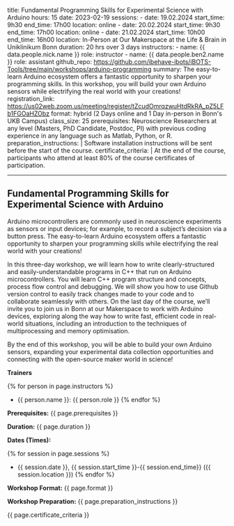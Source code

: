 title: Fundamental Programming Skills for Experimental Science with Arduino
hours: 15
date: 2023-02-19
sessions:
    - date: 19.02.2024
      start_time: 9h30
      end_time: 17h00 
      location: online
    - date: 20.02.2024
      start_time: 9h30
      end_time: 17h00
      location: online
    - date: 21.02.2024
      start_time: 10h00
      end_time: 16h00 
      location: In-Person at Our Makerspace at the Life & Brain in Uniklinikum Bonn
duration: 20 hrs over 3 days
instructors:
    - name: {{ data.people.nick.name }}
      role: instructor
    - name: {{ data.people.ben2.name }}
      role: assistant
github_repo: https://github.com/ibehave-ibots/iBOTS-Tools/tree/main/workshops/arduino-programming
summary: The easy-to-learn Arduino ecosystem offers a fantastic opportunity to sharpen your programming skills. In this workshop, you will build your own Arduino sensors while electrifying the real world with your creations! 
registration_link: https://us02web.zoom.us/meeting/register/tZcudOmrqzwuHtdRkRA_pZ5LFb1FGOaHZObz
format: hybrid (2 Days online and 1 Day in-person in Bonn's UKB Campus)
class_size: 25
prerequisites: Neuroscience Researchers at any level (Masters, PhD Candidate, Postdoc, PI) with previous coding experience in any language such as Matlab, Python, or R.
preparation_instructions: |
    Software installation instructions will be sent before the start of the course.
certificate_criteria: | 
    At the end of the course, participants who attend at least 80% of the course certificates of participation.


--- 

## Fundamental Programming Skills for Experimental Science with Arduino

Arduino microcontrollers are commonly used in neuroscience experiments as sensors or input devices; for example, to record a subject’s decision via a button press. The easy-to-learn Arduino ecosystem offers a fantastic opportunity to sharpen your programming skills while electrifying the real world with your creations!

In this three-day workshop, we will learn how to write clearly-structured and easily-understandable programs in C++ that run on Arduino microcontrollers. You will learn C++ program structure and concepts, process flow control and debugging.  We will show you how to use Github version control to easily track changes made to your code and to collaborate seamlessly with others.  On the last day of the course, we’ll invite you to join us in Bonn at our Makerspace to work with Arduino devices, exploring along the way how to write fast, efficient code in real-world situations, including an introduction to the techniques of multiprocessing and memory optimisation.

By the end of this workshop, you will be able to build your own Arduino sensors, expanding your experimental data collection opportunities and connecting with the open-source maker world in science!

**Trainers**

{% for person in page.instructors %}
  - {{ person.name }}: {{ person.role }}
{% endfor %}

**Prerequisites:** {{ page.prerequisites }}

**Duration:** {{ page.duration }}

**Dates (Times):**

{% for session in page.sessions %}
- {{ session.date }}, {{ session.start_time }}-{{ session.end_time}} ({{ session.location }})
{% endfor %}

**Workshop Format:** {{ page.format }}

**Workshop Preparation:** {{ page.preparation_instructions }} 

{{ page.certificate_criteria }}